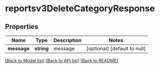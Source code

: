 # reportsv3DeleteCategoryResponse

## Properties
Name | Type | Description | Notes
------------ | ------------- | ------------- | -------------
**message** | **string** | message | [optional] [default to null]

[[Back to Model list]](../README.md#documentation-for-models) [[Back to API list]](../README.md#documentation-for-api-endpoints) [[Back to README]](../README.md)


